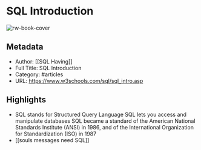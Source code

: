 # SQL Introduction

![rw-book-cover](https://readwise-assets.s3.amazonaws.com/static/images/article4.6bc1851654a0.png)

## Metadata
- Author: [[SQL Having]]
- Full Title: SQL Introduction
- Category: #articles
- URL: https://www.w3schools.com/sql/sql_intro.asp

## Highlights
- SQL stands for Structured Query Language
  SQL lets you access and manipulate databases
  SQL became a standard of the American National Standards Institute (ANSI) in 1986, and of the International Organization for Standardization (ISO) in 1987
- [[souls messages need SQL]]

